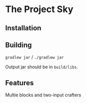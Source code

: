 # The Project Sky

## Installation


## Building
`gradlew jar` / `./gradlew jar`

Output jar should be in `build/libs`.

## Features
Multie blocks and two-input crafters

